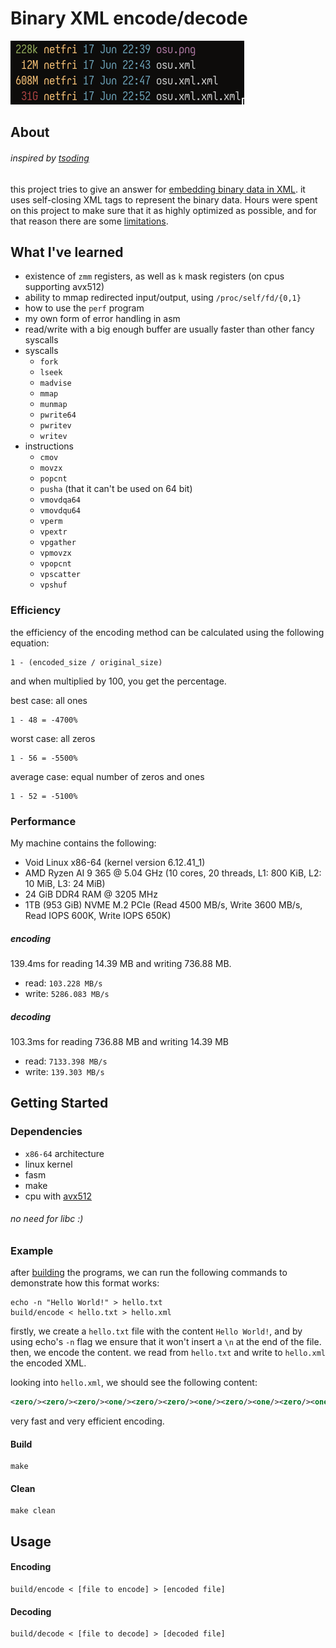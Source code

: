 # Binary XML encode/decode

<img src='assets/showcase.png'>

## About
###### inspired by [tsoding](https://x.com/tsoding/status/1920853382878642495)
this project tries to give an answer for [embedding binary data in XML](https://stackoverflow.com/questions/19893/how-do-you-embed-binary-data-in-xml).
it uses self-closing XML tags to represent the binary data.
Hours were spent on this project to make sure that it as highly optimized as possible, and for that reason there are some [limitations](#dependencies).

## What I've learned
 - existence of `zmm` registers, as well as `k` mask registers (on cpus supporting avx512)
 - ability to mmap redirected input/output, using `/proc/self/fd/{0,1}`
 - how to use the `perf` program
 - my own form of error handling in asm
 - read/write with a big enough buffer are usually faster than other fancy syscalls
 - syscalls
    * `fork`
    * `lseek`
    * `madvise`
    * `mmap`
    * `munmap`
    * `pwrite64`
    * `pwritev`
    * `writev`
 - instructions
    * `cmov`
    * `movzx`
    * `popcnt`
    * `pusha` (that it can't be used on 64 bit)
    * `vmovdqa64`
    * `vmovdqu64`
    * `vperm`
    * `vpextr`
    * `vpgather`
    * `vpmovzx`
    * `vpopcnt`
    * `vpscatter`
    * `vpshuf`

### Efficiency
the efficiency of the encoding method can be calculated using the following equation:
```
1 - (encoded_size / original_size)
```
and when multiplied by 100, you get the percentage.

best case: all ones
```
1 - 48 = -4700%
```

worst case: all zeros
```
1 - 56 = -5500%
```

average case: equal number of zeros and ones
```
1 - 52 = -5100%
```

### Performance
My machine contains the following:
 - Void Linux x86-64 (kernel version 6.12.41_1)
 - AMD Ryzen AI 9 365 @ 5.04 GHz (10 cores, 20 threads, L1: 800 KiB, L2: 10 MiB, L3: 24 MiB)
 - 24 GiB DDR4 RAM @ 3205 MHz
 - 1TB (953 GiB) NVME M.2 PCIe (Read 4500 MB/s, Write 3600 MB/s, Read IOPS 600K, Write IOPS 650K)


##### encoding
139.4ms for reading 14.39 MB and writing 736.88 MB.
 - read:  `103.228 MB/s`
 - write: `5286.083 MB/s`

##### decoding
103.3ms for reading 736.88 MB and writing 14.39 MB
 - read:  `7133.398 MB/s`
 - write: `139.303 MB/s`

## Getting Started

### Dependencies
 - `x86-64` architecture
 - linux kernel
 - fasm
 - make
 - cpu with [avx512](https://en.wikipedia.org/wiki/AVX-512#CPUs_with_AVX-512)

###### no need for libc :)

### Example
after [building](#build) the programs, we can run the following commands to demonstrate how this format works:
```shell
echo -n "Hello World!" > hello.txt
build/encode < hello.txt > hello.xml
```

firstly, we create a `hello.txt` file with the content `Hello World!`, and by using echo's `-n` flag we ensure that it won't insert a `\n` at the end of the file.
then, we encode the content. we read from `hello.txt` and write to `hello.xml` the encoded XML.

looking into `hello.xml`, we should see the following content:
```xml
<zero/><zero/><zero/><one/><zero/><zero/><one/><zero/><one/><zero/><one/><zero/><zero/><one/><one/><zero/><zero/><zero/><one/><one/><zero/><one/><one/><zero/><zero/><zero/><one/><one/><zero/><one/><one/><zero/><one/><one/><one/><one/><zero/><one/><one/><zero/><zero/><zero/><zero/><zero/><zero/><one/><zero/><zero/><one/><one/><one/><zero/><one/><zero/><one/><zero/><one/><one/><one/><one/><zero/><one/><one/><zero/><zero/><one/><zero/><zero/><one/><one/><one/><zero/><zero/><zero/><one/><one/><zero/><one/><one/><zero/><zero/><zero/><one/><zero/><zero/><one/><one/><zero/><one/><zero/><zero/><zero/><zero/><one/><zero/><zero/>
```

very fast and very efficient encoding.

#### Build
```shell
make
```

#### Clean
```shell
make clean
```

## Usage

#### Encoding
```shell
build/encode < [file to encode] > [encoded file]
```

#### Decoding
```shell
build/decode < [file to decode] > [decoded file]
```
